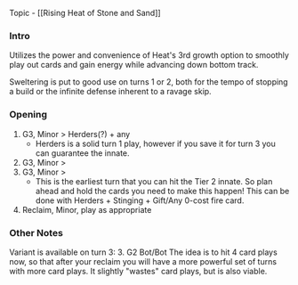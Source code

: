 Topic - [[Rising Heat of Stone and Sand]]
### Intro
Utilizes the power and convenience of Heat's 3rd growth option to smoothly play out cards and gain energy while advancing down bottom track.

Sweltering is put to good use on turns 1 or 2, both for the tempo of stopping a build or the infinite defense inherent to a ravage skip.

### Opening
1. G3, Minor > Herders(?) + any
	- Herders is a solid turn 1 play, however if you save it for turn 3 you can guarantee the innate.
1. G3, Minor > 
2. G3, Minor > 
	- This is the earliest turn that you can hit the Tier 2 innate. So plan ahead and hold the cards you need to make this happen! This can be done with Herders + Stinging + Gift/Any 0-cost fire card.
3. Reclaim, Minor, play as appropriate

### Other Notes
Variant is available on turn 3:
3. G2 Bot/Bot
The idea is to hit 4 card plays now, so that after your reclaim you will have a more powerful set of turns with more card plays. It slightly "wastes" card plays, but is also viable.
